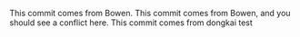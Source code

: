 This commit comes from Bowen.
This commit comes from Bowen, and you should see a conflict here.
This commit comes from dongkai test

